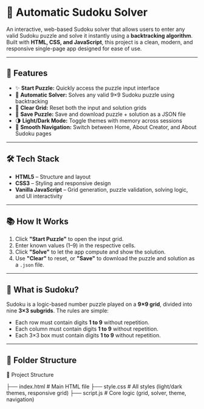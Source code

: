 # 🧩 Automatic Sudoku Solver

An interactive, web-based Sudoku solver that allows users to enter any valid Sudoku puzzle and solve it instantly using a **backtracking algorithm**. Built with **HTML, CSS, and JavaScript**, this project is a clean, modern, and responsive single-page app designed for ease of use.

---

## 🌟 Features

- ✨ **Start Puzzle:** Quickly access the puzzle input interface
- 🧠 **Automatic Solver:** Solves any valid 9×9 Sudoku puzzle using backtracking
- 🧹 **Clear Grid:** Reset both the input and solution grids
- 💾 **Save Puzzle:** Save and download puzzle + solution as a JSON file
- 🌗 **Light/Dark Mode:** Toggle themes with memory across sessions
- 🔁 **Smooth Navigation:** Switch between Home, About Creator, and About Sudoku pages

---


## 🛠️ Tech Stack

- **HTML5** – Structure and layout
- **CSS3** – Styling and responsive design
- **Vanilla JavaScript** – Grid generation, puzzle validation, solving logic, and UI interactivity

---

## 📚 How It Works

1. Click **"Start Puzzle"** to open the input grid.
2. Enter known values (1–9) in the respective cells.
3. Click **"Solve"** to let the app compute and show the solution.
4. Use **"Clear"** to reset, or **"Save"** to download the puzzle and solution as a `.json` file.

---

## 🧩 What is Sudoku?

Sudoku is a logic-based number puzzle played on a **9×9 grid**, divided into nine **3×3 subgrids**. The rules are simple:
- Each row must contain digits **1 to 9** without repetition.
- Each column must contain digits **1 to 9** without repetition.
- Each 3×3 box must contain digits **1 to 9** without repetition.

---

## 📁 Folder Structure

📁 Project Structure

├── index.html     # Main HTML file
├── style.css      # All styles (light/dark themes, responsive grid)
├── script.js      # Core logic (grid, solver, theme, navigation)
